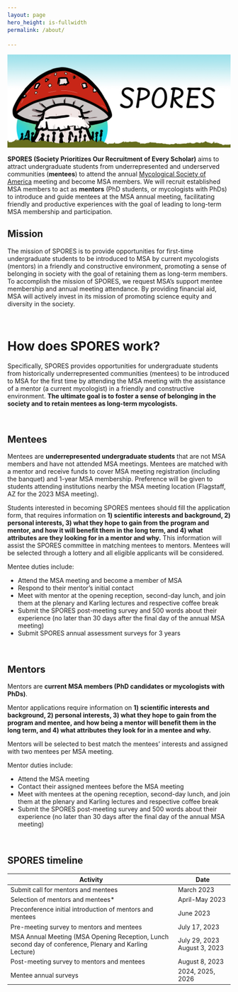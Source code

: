 ```yaml
---
layout: page
hero_height: is-fullwidth
permalink: /about/

---
```


![](/assets/site_images/spores_b.jpg)

**SPORES (Society Prioritizes Our Recruitment of Every Scholar)** aims to attract undergraduate students from underrepresented and underserved communities (**mentees**) to attend the annual [Mycological Society of America](https://msafungi.org/) meeting and become MSA members. We will recruit established MSA members to act as **mentors** (PhD students, or mycologists with PhDs) to introduce and guide mentees at the MSA annual meeting, facilitating friendly and productive experiences with the goal of leading to long-term MSA membership and participation.  

## Mission  

The mission of SPORES is to provide opportunities for first-time undergraduate students to be introduced to MSA by current mycologists (mentors) in a friendly and constructive environment, promoting a sense of belonging in society with the goal of retaining them as long-term members. To accomplish the mission of SPORES, we request MSA’s support mentee membership and annual meeting attendance. By providing financial aid, MSA will actively invest in its mission of promoting science equity and diversity in the society. 

<br>

# How does SPORES work?

Specifically, SPORES provides opportunities for undergraduate students from historically underrepresented communities (mentees) to be introduced to MSA for the first time by attending the MSA meeting with the assistance of a mentor (a current mycologist) in a friendly and constructive environment. **The ultimate goal is to foster a sense of belonging in the society and to retain mentees as long-term mycologists.**
 
<br>

## Mentees

Mentees are **underrepresented undergraduate students** that are not MSA members and have not attended MSA meetings. Mentees are matched with a mentor and receive funds to cover MSA meeting registration (including the banquet) and 1-year MSA membership. Preference will be given to students attending institutions nearby the MSA meeting location (Flagstaff, AZ for the 2023 MSA meeting).

Students interested in becoming SPORES mentees should fill the application form, that requires information on **1) scientific interests and background, 2) personal interests, 3) what they hope to gain from the program and mentor, and how it will benefit them in the long term, and 4) what attributes are they looking for in a mentor and why.** This information will assist the SPORES committee in matching mentees to mentors. Mentees will be selected through a lottery and all eligible applicants will be considered.
 
Mentee duties include:

- Attend the MSA meeting and become a member of MSA
- Respond to their mentor’s initial contact
- Meet with mentor at the opening reception, second-day lunch, and join them at the plenary and Karling lectures and respective coffee break
- Submit the SPORES post-meeting survey and 500 words about their experience (no later than 30 days after the final day of the annual MSA meeting)
- Submit SPORES annual assessment surveys for 3 years
 
<br>

## Mentors

Mentors are **current MSA members (PhD candidates or mycologists with PhDs)**.

Mentor applications require information on **1) scientific interests and background, 2) personal interests, 3) what they hope to gain from the program and mentee, and how being a mentor will benefit them in the long term, and 4) what attributes they look for in a mentee and why.** 

Mentors will be selected to best match the mentees’ interests and assigned with two mentees per MSA meeting.
 
Mentor duties include:

- Attend the MSA meeting
- Contact their assigned mentees before the MSA meeting
- Meet with mentees at the opening reception, second-day lunch, and join them at the plenary and Karling lectures and respective coffee break
- Submit the SPORES post-meeting survey and 500 words about their experience (no later than 30 days after the final day of the annual MSA meeting)

<br>

## SPORES timeline


| Activity                                                                                                   | Date                         |
|------------------------------------------------------------------------------------------------------------|------------------------------|
| Submit call for mentors and mentees                                                                        | March 2023                   |
| Selection of mentors and mentees*                                                                          | April-May 2023               |
| Preconference initial introduction of mentors and mentees                                                  | June 2023                    |
| Pre-meeting survey to mentors and mentees                                                                  | July 17, 2023                |
| MSA Annual Meeting  (MSA Opening Reception, Lunch second day of conference, Plenary and Karling Lecture)   | July 29, 2023 August 3, 2023 |
| Post-meeting survey to mentors and mentees                                                                 | August 8, 2023               |
| Mentee annual surveys                                                                                      | 2024, 2025, 2026             |
